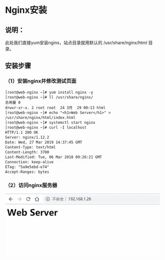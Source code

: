 # Nginx安装
## 说明：
此处我们直接yum安装nginx，站点目录就用默认的 /usr/share/nginx/html 目录。
## 安装步骤
### （1）安装nginx并修改测试页面
```console
[root@web-nginx ~]# yum install nginx -y
[root@web-nginx ~]# ll /usr/share/nginx/
总用量 0
drwxr-xr-x. 2 root root  24 3月  29 00:13 html
[root@web-nginx ~]# echo "<h1>Web Server</h1>" > /usr/share/nginx/html/index.html
[root@web-nginx ~]# systemctl start nginx
[root@web-nginx ~]# curl -I localhost
HTTP/1.1 200 OK
Server: nginx/1.12.2
Date: Wed, 27 Mar 2019 14:37:45 GMT
Content-Type: text/html
Content-Length: 3700
Last-Modified: Tue, 06 Mar 2018 09:26:21 GMT
Connection: keep-alive
ETag: "5a9e5ebd-e74"
Accept-Ranges: bytes 
```
### （2）访问nginx服务器
![avatar](image/nginx.png)